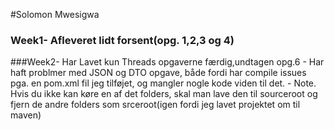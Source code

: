 #Solomon Mwesigwa


### Week1- Afleveret lidt forsent(opg. 1,2,3 og 4)


###Week2- Har Lavet kun Threads opgaverne færdig,undtagen opg.6
         - Har haft problmer med JSON og DTO opgave, både fordi har 
         compile issues pga. en pom.xml fil jeg tilføjet, og mangler nogle 
         kode viden til det.
         - Note. Hvis du ikke kan køre en af det folders, skal man lave den til sourceroot
         og fjern de andre folders som srceroot(igen fordi jeg lavet projektet om til maven)


